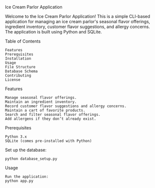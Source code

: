Ice Cream Parlor Application

Welcome to the Ice Cream Parlor Application! This is a simple CLI-based application for managing an ice cream parlor's seasonal flavor offerings, ingredient inventory, customer flavor suggestions, and allergy concerns. The application is built using Python and SQLite.

Table of Contents

    Features
    Prerequisites
    Installation
    Usage
    File Structure
    Database Schema
    Contributing
    License

Features

    Manage seasonal flavor offerings.
    Maintain an ingredient inventory.
    Record customer flavor suggestions and allergy concerns.
    Maintain a cart of favorite products.
    Search and filter seasonal flavor offerings.
    Add allergens if they don’t already exist.


Prerequisites

    Python 3.x
    SQLite (comes pre-installed with Python)


Set up the database:

    python database_setup.py

Usage

    Run the application:
    python app.py



